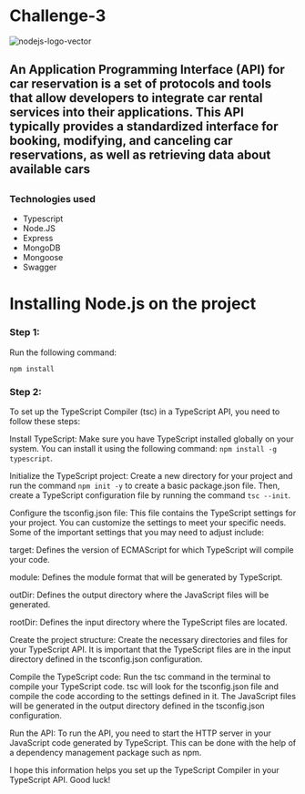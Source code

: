 # Challenge-3
![nodejs-logo-vector](https://user-images.githubusercontent.com/83310782/218368308-9a7acfc7-f581-4db5-8fc5-9317659ef0bf.svg)
<h2>An Application Programming Interface (API) for car reservation is a set of protocols and tools that allow developers to integrate car rental services into their applications. This API typically provides a standardized interface for booking, modifying, and canceling car reservations, as well as retrieving data about available cars<h2/>


<h3>Technologies used</h3>
<ul>
  <li>Typescript</li>
  <li>Node.JS</li>
  <li>Express</li>
  <li>MongoDB</li>
  <li>Mongoose</li>
  <li>Swagger</li>
</ul> 

<h1>Installing Node.js on the project</h1>
<h3>Step 1:</h3>
<p>Run the following command:</p>
<code>npm install</code>
  
<h3>Step 2:</h3>
<p>To set up the TypeScript Compiler (tsc) in a TypeScript API, you need to follow these steps:

Install TypeScript: Make sure you have TypeScript installed globally on your system. You can install it using the following command: <code>npm install -g typescript</code>.

Initialize the TypeScript project: Create a new directory for your project and run the command <code>npm init -y</code> to create a basic package.json file. Then, create a TypeScript configuration file by running the command <code>tsc --init</code>.

Configure the tsconfig.json file: This file contains the TypeScript settings for your project. You can customize the settings to meet your specific needs. Some of the important settings that you may need to adjust include:

target: Defines the version of ECMAScript for which TypeScript will compile your code.

module: Defines the module format that will be generated by TypeScript.

outDir: Defines the output directory where the JavaScript files will be generated.

rootDir: Defines the input directory where the TypeScript files are located.

Create the project structure: Create the necessary directories and files for your TypeScript API. It is important that the TypeScript files are in the input directory defined in the tsconfig.json configuration.

Compile the TypeScript code: Run the tsc command in the terminal to compile your TypeScript code. tsc will look for the tsconfig.json file and compile the code according to the settings defined in it. The JavaScript files will be generated in the output directory defined in the tsconfig.json configuration.

Run the API: To run the API, you need to start the HTTP server in your JavaScript code generated by TypeScript. This can be done with the help of a dependency management package such as npm.

I hope this information helps you set up the TypeScript Compiler in your TypeScript API. Good luck!<p>
